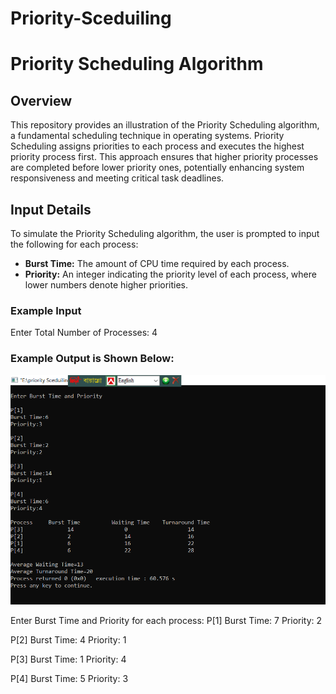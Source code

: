 # Priority-Sceduiling
# Priority Scheduling Algorithm

## Overview

This repository provides an illustration of the Priority Scheduling algorithm, a fundamental scheduling technique in operating systems. Priority Scheduling assigns priorities to each process and executes the highest priority process first. This approach ensures that higher priority processes are completed before lower priority ones, potentially enhancing system responsiveness and meeting critical task deadlines.

## Input Details

To simulate the Priority Scheduling algorithm, the user is prompted to input the following for each process:

- **Burst Time:** The amount of CPU time required by each process.
- **Priority:** An integer indicating the priority level of each process, where lower numbers denote higher priorities.



### Example Input
Enter Total Number of Processes: 4
### Example Output is Shown Below:
<img src="Priority Sceduilling Algorithm.PNG " alt="Round Robbin Diagram" style="max-width: 100%; height: auto;">

Enter Burst Time and Priority for each process:
P[1]
Burst Time: 7
Priority: 2

P[2]
Burst Time: 4
Priority: 1

P[3]
Burst Time: 1
Priority: 4

P[4]
Burst Time: 5
Priority: 3

